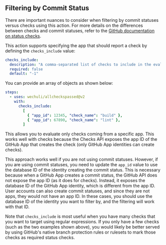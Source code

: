 ## Filtering by Commit Status

There are important nuances to consider when filtering by commit statuses versus checks using this action. For more details on the differences between checks and commit statuses, refer to the [GitHub documentation on status checks](https://docs.github.com/en/enterprise-cloud@latest/pull-requests/collaborating-with-pull-requests/collaborating-on-repositories-with-code-quality-features/about-status-checks).

This action supports specifying the app that should report a check by defining the `checks_include` value:

```yaml
checks_include:
  description: "A comma-separated list of checks to include in the evaluation. By default, all checks are included. You can provide a list of objects with app_id and check_name to include only checks from a specific app or with a specific name. Supports regex"
  required: false
  default: "-1"
```

You can provide an array of objects as shown below:

```yaml
steps:
  - uses: wechuli/allcheckspassed@v2
    with:
      checks_include:
        [
          { "app_id": 12345, "check_name": "build" },
          { "app_id": 67890, "check_name": "lint" },
        ]
```

This allows you to evaluate only checks coming from a specific app. This works well with checks because the Checks API exposes the app ID of the GitHub App that creates the check (only GitHub App identities can create checks).

This approach works well if you are not using commit statuses. However, if you are using commit statuses, you need to update the `app_id` value to use the database ID of the identity creating the commit status. This is necessary because when a GitHub App creates a commit status, the GitHub API does not expose the app ID (as it does for checks). Instead, it exposes the database ID of the GitHub App identity, which is different from the app ID. User accounts can also create commit statuses, and since they are not apps, they would not have an app ID. In these cases, you should use the database ID of the identity you want to filter by, and the filtering will work with that ID.

Note that `checks_include` is most useful when you have many checks that you want to target using regular expressions. If you only have a few checks (such as the two examples shown above), you would likely be better served by using GitHub's native branch protection rules or rulesets to mark those checks as required status checks.
